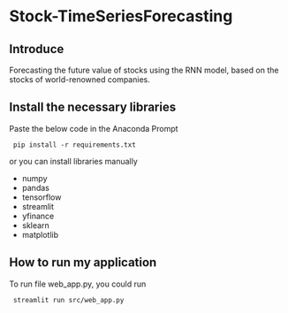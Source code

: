 # Stock-TimeSeriesForecasting
## Introduce
Forecasting the future value of stocks using the RNN model, based on the stocks of world-renowned companies.



## Install the necessary libraries
Paste the below code in the Anaconda Prompt

<code> pip install -r requirements.txt </code>

or you can install libraries manually

- numpy
- pandas
- tensorflow
- streamlit
- yfinance
- sklearn
- matplotlib

## How to run my application
To run file web_app.py, you could run

<code> streamlit run src/web_app.py </code>



